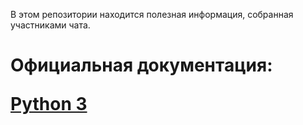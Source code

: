 В этом репозитории находится полезная информация, собранная участниками чата.

<title>С чего начать</title>

<h1>Официальная документация:</p>
 <a href="https://docs.python.org/3/">Python 3</a>

